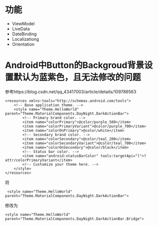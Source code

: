 # 功能

- ViewModel
- LiveData
- DateBinding
- Localizationg
- Orientation

# Android中Button的Backgroud背景设置默认为蓝紫色，且无法修改的问题

参考https://blog.csdn.net/qq_43417003/article/details/109786563

```
<resources xmlns:tools="http://schemas.android.com/tools">
    <!-- Base application theme. -->
    <style name="Theme.HelloWorld" parent="Theme.MaterialComponents.DayNight.DarkActionBar">
        <!-- Primary brand color. -->
        <item name="colorPrimary">@color/purple_500</item>
        <item name="colorPrimaryVariant">@color/purple_700</item>
        <item name="colorOnPrimary">@color/white</item>
        <!-- Secondary brand color. -->
        <item name="colorSecondary">@color/teal_200</item>
        <item name="colorSecondaryVariant">@color/teal_700</item>
        <item name="colorOnSecondary">@color/black</item>
        <!-- Status bar color. -->
        <item name="android:statusBarColor" tools:targetApi="l">?attr/colorPrimaryVariant</item>
        <!-- Customize your theme here. -->
    </style>
</resources>
```

将

```
 <style name="Theme.HelloWorld" parent="Theme.MaterialComponents.DayNight.DarkActionBar">
```

修改为

```
<style name="Theme.HelloWorld" parent="Theme.MaterialComponents.DayNight.DarkActionBar.Bridge">
```

